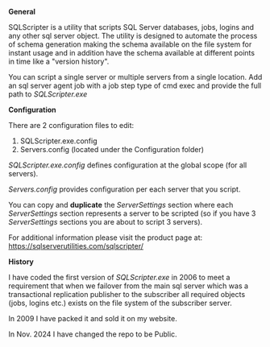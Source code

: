 **General**

SQLScripter is a utility that scripts SQL Server databases, jobs,  logins and any other sql server object. 
The utility is designed to automate the process of schema generation making the schema available on the file system for instant usage and in addition have the schema available at different points in time like a "version history".

You can script a single server or multiple servers from a single location.
Add an sql server agent job with a job step type of cmd exec and provide the full path to _SQLScripter.exe_

**Configuration**

There are 2 configuration files to edit:
1. SQLScripter.exe.config
2. Servers.config (located under the Configuration folder)

_SQLScripter.exe.config_ defines configuration at the global scope (for all servers).

_Servers.config_ provides configuration per each server that you script. 

You can copy and **duplicate** the _ServerSettings_ section where each _ServerSettings_ section represents a server to be scripted (so if you have 3 _ServerSettings_ sections you are about to script 3 servers).


For additional information please visit the product page at:  https://sqlserverutilities.com/sqlscripter/

**History**

I have coded the first version of _SQLScripter.exe_ in 2006 to meet a requirement that when we failover from the main sql server which was a transactional replication publisher to the subscriber all required objects (jobs, logins etc.) exists on the file system of the subscriber server.

In 2009 I have packed it and sold it on my website.

In Nov. 2024 I have changed the repo to be Public.







